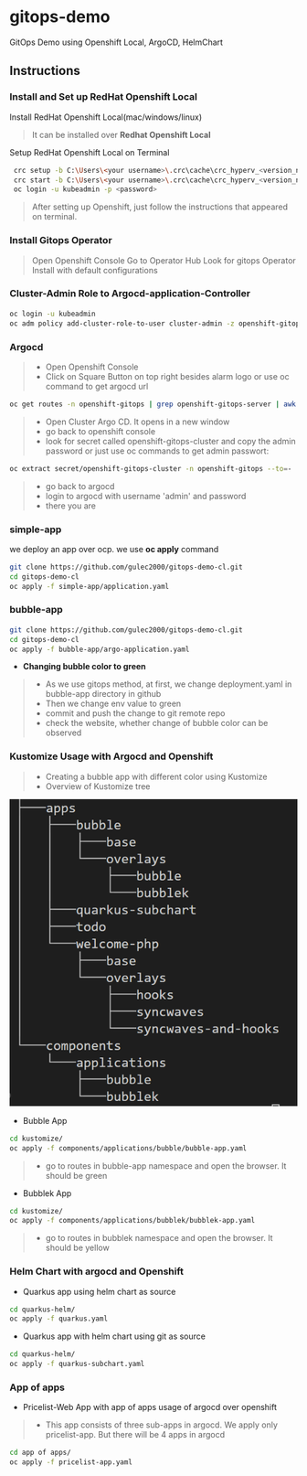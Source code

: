 # gitops-demo
GitOps Demo using Openshift Local, ArgoCD, HelmChart

## Instructions

### Install and Set up RedHat Openshift Local
Install RedHat Openshift Local(mac/windows/linux)
> It can be installed over **Redhat Openshift Local**

Setup RedHat Openshift Local on Terminal
```bash
 crc setup -b C:\Users\<your username>\.crc\cache\crc_hyperv_<version_number>_amd64.crcbundle
 crc start -b C:\Users\<your username>\.crc\cache\crc_hyperv_<version_number>_amd64.crcbundle -c 6 -d 32 -m 13222
 oc login -u kubeadmin -p <password>
 ```
> After setting up Openshift, just follow the instructions that appeared on terminal.

### Install Gitops Operator

> Open Openshift Console
> Go to Operator Hub
> Look for gitops Operator
> Install with default configurations

### Cluster-Admin Role to Argocd-application-Controller
```bash
oc login -u kubeadmin
oc adm policy add-cluster-role-to-user cluster-admin -z openshift-gitops-argocd-application-controller -n openshift-gitops
```
### Argocd

> * Open Openshift Console
> * Click on Square Button on top right besides alarm logo or use oc command to get argocd url
```bash
oc get routes -n openshift-gitops | grep openshift-gitops-server | awk '{print $2}'
```
> * Open Cluster Argo CD. It opens in a new window
> * go back to openshift console
> * look for secret called openshift-gitops-cluster and copy the admin password or just use oc commands to get admin passwort:
```bash
oc extract secret/openshift-gitops-cluster -n openshift-gitops --to=-
```
> * go back to argocd
> * login to argocd with username 'admin' and password
> * there you are

### simple-app
we deploy an app over ocp. we use **oc apply** command
````bash
git clone https://github.com/gulec2000/gitops-demo-cl.git
cd gitops-demo-cl
oc apply -f simple-app/application.yaml
````

### bubble-app

````bash
git clone https://github.com/gulec2000/gitops-demo-cl.git
cd gitops-demo-cl
oc apply -f bubble-app/argo-application.yaml
````
* **Changing bubble color to green**

> * As we use gitops method, at first, we change deployment.yaml in bubble-app directory in github
> * Then we change env value to green
> * commit and push the change to git remote repo
> * check the website, whether change of bubble color can be observed

### Kustomize Usage with Argocd and Openshift

>* Creating a bubble app with different color using Kustomize
>* Overview of Kustomize tree

![Kustomize!](Kustomize.PNG "Kustomize Files Tree")

* Bubble App
````bash
cd kustomize/
oc apply -f components/applications/bubble/bubble-app.yaml
````
> * go to routes in bubble-app namespace and open the browser. It should be green
* Bubblek App
````bash
cd kustomize/
oc apply -f components/applications/bubblek/bubblek-app.yaml
````
> * go to routes in bubblek namespace and open the browser. It should be yellow
### Helm Chart with argocd and Openshift
* Quarkus app using helm chart as source

````bash
cd quarkus-helm/
oc apply -f quarkus.yaml
````
* Quarkus app with helm chart using git as source

````bash
cd quarkus-helm/
oc apply -f quarkus-subchart.yaml
````
### App of apps
* Pricelist-Web App with app of apps usage of argocd over openshift
>* This app consists of three sub-apps in argocd. We apply only pricelist-app. But there will be 4 apps in argocd 
````bash
cd app of apps/
oc apply -f pricelist-app.yaml
````


 
 

 
 
